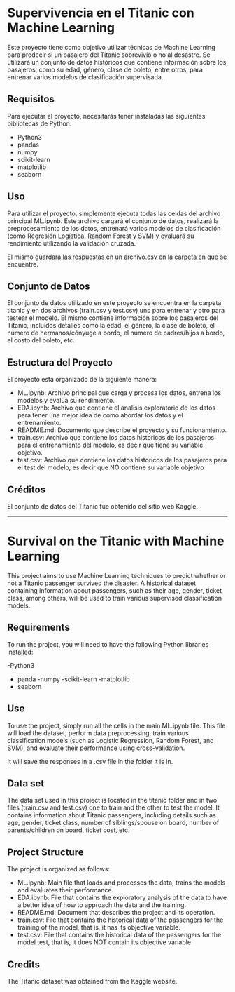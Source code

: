 # Supervivencia en el Titanic con Machine Learning

Este proyecto tiene como objetivo utilizar técnicas de Machine Learning para predecir si un pasajero del Titanic sobrevivió o no al desastre. Se utilizará un conjunto de datos históricos que contiene información sobre los pasajeros, como su edad, género, clase de boleto, entre otros, para entrenar varios modelos de clasificación supervisada.

## Requisitos

Para ejecutar el proyecto, necesitarás tener instaladas las siguientes bibliotecas de Python:

- Python3
- pandas
- numpy
- scikit-learn
- matplotlib
- seaborn

## Uso
Para utilizar el proyecto, simplemente ejecuta todas las celdas del archivo principal ML.ipynb. Este archivo cargará el conjunto de datos, realizará la preprocesamiento de los datos, entrenará varios modelos de clasificación (como Regresión Logística, Random Forest y SVM) y evaluará su rendimiento utilizando la validación cruzada.

El mismo guardara las respuestas en un archivo.csv en la carpeta en que se encuentre.

## Conjunto de Datos
El conjunto de datos utilizado en este proyecto se encuentra en la carpeta titanic y en dos archivos (train.csv y test.csv) uno para entrenar y otro para testear el modelo. 
El mismo contiene información sobre los pasajeros del Titanic, incluidos detalles como la edad, el género, la clase de boleto, el número de hermanos/cónyuge a bordo, el número de padres/hijos a bordo, el costo del boleto, etc.

## Estructura del Proyecto
El proyecto está organizado de la siguiente manera:

- ML.ipynb: Archivo principal que carga y procesa los datos, entrena los modelos y evalúa su rendimiento.
- EDA.ipynb: Archivo que contiene el analisis exploratorio de los datos para tener una mejor idea de como abordar los datos y el entrenamiento.
- README.md: Documento que describe el proyecto y su funcionamiento.
- train.csv: Archivo que contiene los datos historicos de los pasajeros para el entrenamiento del modelo, es decir que tiene su variable objetivo.
- test.csv: Archivo que contiene los datos historicos de los pasajeros para el test del modelo, es decir que NO contiene su variable objetivo

## Créditos
El conjunto de datos del Titanic fue obtenido del sitio web Kaggle.





------------------------------------------------------------------------------------------------------------------------------------------------------------------------------





# Survival on the Titanic with Machine Learning

This project aims to use Machine Learning techniques to predict whether or not a Titanic passenger survived the disaster. A historical dataset containing information about passengers, such as their age, gender, ticket class, among others, will be used to train various supervised classification models.

## Requirements

To run the project, you will need to have the following Python libraries installed:

-Python3
- panda
-numpy
-scikit-learn
-matplotlib
- seaborn

## Use
To use the project, simply run all the cells in the main ML.ipynb file. This file will load the dataset, perform data preprocessing, train various classification models (such as Logistic Regression, Random Forest, and SVM), and evaluate their performance using cross-validation.

It will save the responses in a .csv file in the folder it is in.

## Data set
The data set used in this project is located in the titanic folder and in two files (train.csv and test.csv) one to train and the other to test the model.
It contains information about Titanic passengers, including details such as age, gender, ticket class, number of siblings/spouse on board, number of parents/children on board, ticket cost, etc.

## Project Structure
The project is organized as follows:

- ML.ipynb: Main file that loads and processes the data, trains the models and evaluates their performance.
- EDA.ipynb: File that contains the exploratory analysis of the data to have a better idea of how to approach the data and the training.
- README.md: Document that describes the project and its operation.
- train.csv: File that contains the historical data of the passengers for the training of the model, that is, it has its objective variable.
- test.csv: File that contains the historical data of the passengers for the model test, that is, it does NOT contain its objective variable

## Credits
The Titanic dataset was obtained from the Kaggle website.
